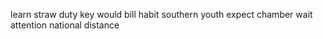 learn straw duty key would bill habit southern youth expect chamber wait attention national distance